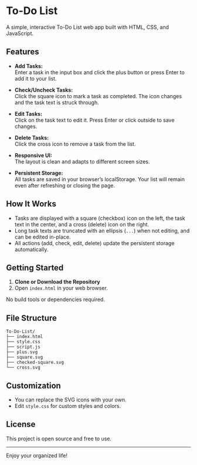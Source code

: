 # To-Do List

A simple, interactive To-Do List web app built with HTML, CSS, and JavaScript.

## Features

- **Add Tasks:**  
  Enter a task in the input box and click the plus button or press Enter to add it to your list.

- **Check/Uncheck Tasks:**  
  Click the square icon to mark a task as completed. The icon changes and the task text is struck through.

- **Edit Tasks:**  
  Click on the task text to edit it. Press Enter or click outside to save changes.

- **Delete Tasks:**  
  Click the cross icon to remove a task from the list.

- **Responsive UI:**  
  The layout is clean and adapts to different screen sizes.

- **Persistent Storage:**  
  All tasks are saved in your browser’s localStorage. Your list will remain even after refreshing or closing the page.

## How It Works

- Tasks are displayed with a square (checkbox) icon on the left, the task text in the center, and a cross (delete) icon on the right.
- Long task texts are truncated with an ellipsis (`...`) when not editing, and can be edited in-place.
- All actions (add, check, edit, delete) update the persistent storage automatically.

## Getting Started

1. **Clone or Download the Repository**
2. Open `index.html` in your web browser.

No build tools or dependencies required.

## File Structure

```
To-Do-List/
├── index.html
├── style.css
├── script.js
├── plus.svg
├── square.svg
├── checked-square.svg
└── cross.svg
```

## Customization

- You can replace the SVG icons with your own.
- Edit `style.css` for custom styles and colors.

## License

This project is open source and free to use.

---

Enjoy your organized life!
